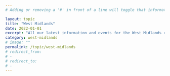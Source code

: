 ```yaml
---
# Adding or removing a '#' in front of a line will toggle that information off and on from being processed. 

layout: topic
title: "West Midlands"
date: 2022-01-01
excerpt: "All our latest information and events for the West Midlands region."
category: west-midlands
# image: ""
permalink: /topic/west-midlands
# redirect_from: 
# - 
# redirect_to: 
# - 
---
```


